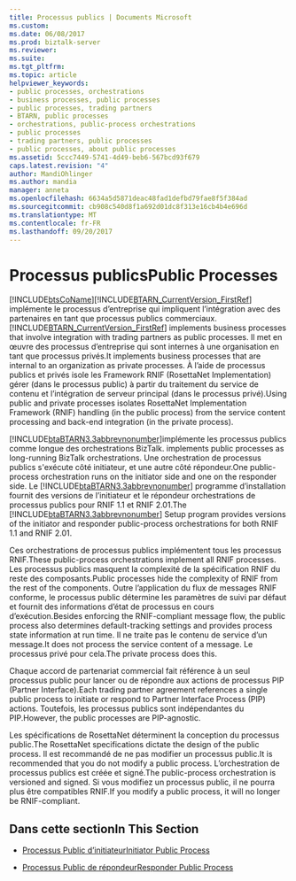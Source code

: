 ```yaml
---
title: Processus publics | Documents Microsoft
ms.custom: 
ms.date: 06/08/2017
ms.prod: biztalk-server
ms.reviewer: 
ms.suite: 
ms.tgt_pltfrm: 
ms.topic: article
helpviewer_keywords:
- public processes, orchestrations
- business processes, public processes
- public processes, trading partners
- BTARN, public processes
- orchestrations, public-process orchestrations
- public processes
- trading partners, public processes
- public processes, about public processes
ms.assetid: 5ccc7449-5741-4d49-beb6-567bcd93f679
caps.latest.revision: "4"
author: MandiOhlinger
ms.author: mandia
manager: anneta
ms.openlocfilehash: 6634a5d5871deac48fad1defbd79fae8f5f384ad
ms.sourcegitcommit: cb908c540d8f1a692d01dc8f313e16cb4b4e696d
ms.translationtype: MT
ms.contentlocale: fr-FR
ms.lasthandoff: 09/20/2017
---
```

# <a name="public-processes"></a><span data-ttu-id="490ac-102">Processus publics</span><span class="sxs-lookup"><span data-stu-id="490ac-102">Public Processes</span></span>
[!INCLUDE[btsCoName](../../includes/btsconame-md.md)]<span data-ttu-id="490ac-103">[!INCLUDE[BTARN_CurrentVersion_FirstRef](../../includes/btarn-currentversion-firstref-md.md)] implémente le processus d’entreprise qui impliquent l’intégration avec des partenaires en tant que processus publics commerciaux.</span><span class="sxs-lookup"><span data-stu-id="490ac-103"> [!INCLUDE[BTARN_CurrentVersion_FirstRef](../../includes/btarn-currentversion-firstref-md.md)] implements business processes that involve integration with trading partners as public processes.</span></span> <span data-ttu-id="490ac-104">Il met en œuvre des processus d’entreprise qui sont internes à une organisation en tant que processus privés.</span><span class="sxs-lookup"><span data-stu-id="490ac-104">It implements business processes that are internal to an organization as private processes.</span></span> <span data-ttu-id="490ac-105">À l’aide de processus publics et privés isole les Framework RNIF (RosettaNet Implementation) gérer (dans le processus public) à partir du traitement du service de contenu et l’intégration de serveur principal (dans le processus privé).</span><span class="sxs-lookup"><span data-stu-id="490ac-105">Using public and private processes isolates RosettaNet Implementation Framework (RNIF) handling (in the public process) from the service content processing and back-end integration (in the private process).</span></span>  
  
 [!INCLUDE[btaBTARN3.3abbrevnonumber](../../includes/btabtarn3-3abbrevnonumber-md.md)]<span data-ttu-id="490ac-106">implémente les processus publics comme longue des orchestrations BizTalk.</span><span class="sxs-lookup"><span data-stu-id="490ac-106"> implements public processes as long-running BizTalk orchestrations.</span></span> <span data-ttu-id="490ac-107">Une orchestration de processus publics s'exécute côté initiateur, et une autre côté répondeur.</span><span class="sxs-lookup"><span data-stu-id="490ac-107">One public-process orchestration runs on the initiator side and one on the responder side.</span></span> <span data-ttu-id="490ac-108">Le [!INCLUDE[btaBTARN3.3abbrevnonumber](../../includes/btabtarn3-3abbrevnonumber-md.md)] programme d’installation fournit des versions de l’initiateur et le répondeur orchestrations de processus publics pour RNIF 1.1 et RNIF 2.01.</span><span class="sxs-lookup"><span data-stu-id="490ac-108">The [!INCLUDE[btaBTARN3.3abbrevnonumber](../../includes/btabtarn3-3abbrevnonumber-md.md)] Setup program provides versions of the initiator and responder public-process orchestrations for both RNIF 1.1 and RNIF 2.01.</span></span>  
  
 <span data-ttu-id="490ac-109">Ces orchestrations de processus publics implémentent tous les processus RNIF.</span><span class="sxs-lookup"><span data-stu-id="490ac-109">These public-process orchestrations implement all RNIF processes.</span></span> <span data-ttu-id="490ac-110">Les processus publics masquent la complexité de la spécification RNIF du reste des composants.</span><span class="sxs-lookup"><span data-stu-id="490ac-110">Public processes hide the complexity of RNIF from the rest of the components.</span></span> <span data-ttu-id="490ac-111">Outre l’application du flux de messages RNIF conforme, le processus public détermine les paramètres de suivi par défaut et fournit des informations d’état de processus en cours d’exécution.</span><span class="sxs-lookup"><span data-stu-id="490ac-111">Besides enforcing the RNIF-compliant message flow, the public process also determines default-tracking settings and provides process state information at run time.</span></span> <span data-ttu-id="490ac-112">Il ne traite pas le contenu de service d’un message.</span><span class="sxs-lookup"><span data-stu-id="490ac-112">It does not process the service content of a message.</span></span> <span data-ttu-id="490ac-113">Le processus privé pour cela.</span><span class="sxs-lookup"><span data-stu-id="490ac-113">The private process does this.</span></span>  
  
 <span data-ttu-id="490ac-114">Chaque accord de partenariat commercial fait référence à un seul processus public pour lancer ou de répondre aux actions de processus PIP (Partner Interface).</span><span class="sxs-lookup"><span data-stu-id="490ac-114">Each trading partner agreement references a single public process to initiate or respond to Partner Interface Process (PIP) actions.</span></span> <span data-ttu-id="490ac-115">Toutefois, les processus publics sont indépendantes du PIP.</span><span class="sxs-lookup"><span data-stu-id="490ac-115">However, the public processes are PIP-agnostic.</span></span>  
  
 <span data-ttu-id="490ac-116">Les spécifications de RosettaNet déterminent la conception du processus public.</span><span class="sxs-lookup"><span data-stu-id="490ac-116">The RosettaNet specifications dictate the design of the public process.</span></span> <span data-ttu-id="490ac-117">Il est recommandé de ne pas modifier un processus public.</span><span class="sxs-lookup"><span data-stu-id="490ac-117">It is recommended that you do not modify a public process.</span></span> <span data-ttu-id="490ac-118">L’orchestration de processus publics est créée et signé.</span><span class="sxs-lookup"><span data-stu-id="490ac-118">The public-process orchestration is versioned and signed.</span></span> <span data-ttu-id="490ac-119">Si vous modifiez un processus public, il ne pourra plus être compatibles RNIF.</span><span class="sxs-lookup"><span data-stu-id="490ac-119">If you modify a public process, it will no longer be RNIF-compliant.</span></span>  
  
## <a name="in-this-section"></a><span data-ttu-id="490ac-120">Dans cette section</span><span class="sxs-lookup"><span data-stu-id="490ac-120">In This Section</span></span>  
  
-   [<span data-ttu-id="490ac-121">Processus Public d’initiateur</span><span class="sxs-lookup"><span data-stu-id="490ac-121">Initiator Public Process</span></span>](../../adapters-and-accelerators/accelerator-rosettanet/initiator-public-process.md)  
  
-   [<span data-ttu-id="490ac-122">Processus Public de répondeur</span><span class="sxs-lookup"><span data-stu-id="490ac-122">Responder Public Process</span></span>](../../adapters-and-accelerators/accelerator-rosettanet/responder-public-process.md)